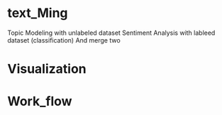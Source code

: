 # text_Ming
Topic Modeling with unlabeled dataset
Sentiment Analysis with lableed dataset (classification)
And merge two 
# Visualization
# Work_flow

